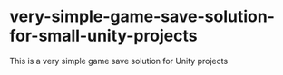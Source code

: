 # very-simple-game-save-solution-for-small-unity-projects
This is a very simple game save solution for Unity projects
